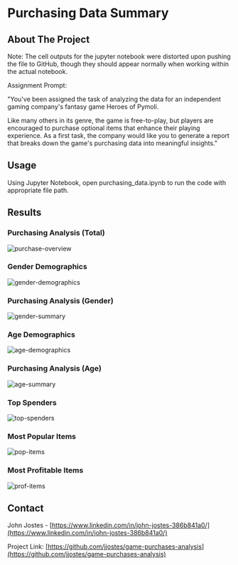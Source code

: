 # Purchasing Data Summary

<!-- ABOUT THE PROJECT -->
## About The Project

Note: The cell outputs for the jupyter notebook were distorted upon pushing the file to GitHub, though they should appear normally when working within the actual notebook.


Assignment Prompt:

"You've been assigned the task of analyzing the data for an independent gaming company's fantasy game Heroes of Pymoli.

Like many others in its genre, the game is free-to-play, but players are encouraged to purchase optional items that enhance their playing experience. As a first task, the company would like you to generate a report that breaks down the game's purchasing data into meaningful insights."

<!-- USAGE -->
## Usage

Using Jupyter Notebook, open purchasing_data.ipynb to run the code with appropriate file path.

## Results

### Purchasing Analysis (Total)

![purchase-overview]


### Gender Demographics

![gender-demographics]


### Purchasing Analysis (Gender)

![gender-summary]


### Age Demographics

![age-demographics]


### Purchasing Analysis (Age)

![age-summary]


### Top Spenders

![top-spenders]


### Most Popular Items

![pop-items]


### Most Profitable Items

![prof-items]


<!-- CONTACT -->
## Contact

John Jostes - [https://www.linkedin.com/in/john-jostes-386b841a0/](https://www.linkedin.com/in/john-jostes-386b841a0/)

Project Link: [https://github.com/jjostes/game-purchases-analysis](https://github.com/jjostes/game-purchases-analysis)


<!-- MARKDOWN IMAGE LINKS-->

[purchase-overview]: https://github.com/jjostes/pandas_challenge/blob/master/screenshots/purchasing_overview.png
[gender-demographics]: https://github.com/jjostes/pandas_challenge/blob/master/screenshots/gender_demographics.png
[gender-summary]: https://github.com/jjostes/pandas_challenge/blob/master/screenshots/gender_purchase_summary.png
[age-demographics]: https://github.com/jjostes/pandas_challenge/blob/master/screenshots/age_demographics.png
[age-summary]: https://github.com/jjostes/pandas_challenge/blob/master/screenshots/age_purchase_summary.png
[top-spenders]: https://github.com/jjostes/pandas_challenge/blob/master/screenshots/top_spenders.png
[pop-items]: https://github.com/jjostes/pandas_challenge/blob/master/screenshots/popular_items.png
[prof-items]: https://github.com/jjostes/pandas_challenge/blob/master/screenshots/profitable_items.png
